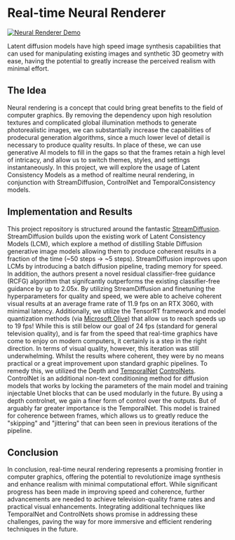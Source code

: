 # Real-time Neural Renderer
[![Neural Renderer Demo](http://img.youtube.com/vi/XSCdeFg10GU/0.jpg)](http://www.youtube.com/watch?v=XSCdeFg10GU "Project Morpheus - v0.4 Demo")

Latent diffusion models have high speed image synthesis capabilities that can used for manipulating existing images and synthetic 3D geometry with ease, having the potential to greatly increase the perceived realism with minimal effort.

## The Idea
Neural rendering is a concept that could bring great benefits to the field of computer graphics. By removing the dependency upon high resolution textures and complicated global illumination methods to generate photorealistic images, we can substantially increase the capabilities of prodecural generation algorithms, since a much lower level of detail is necessary to produce quality results. In place of these, we can use generative AI models to fill in the gaps so that the frames retain a high level of intricacy, and allow us to switch themes, styles, and settings instantaneously. In this project, we will explore the usage of Latent Consistency Models as a method of realtime neural rendering, in conjunction with StreamDiffusion, ControlNet and TemporalConsistency models.

## Implementation and Results
This project repository is structured around the fantastic [StreamDiffusion](https://github.com/cumulo-autumn/StreamDiffusion). StreamDiffusion builds upon the existing work of Latent Consistency Models (LCM), which explore a method of distilling Stable Diffusion generative image models allowing them to produce coherent results in a fraction of the time (~50 steps -> ~5 steps). StreamDiffusion improves upon LCMs by introducing a batch diffusion pipeline, trading memory for speed. In addition, the authors present a novel residual classifier-free guidance (RCFG) algorithm that signifcantly outperforms the existing classifier-free guidance by up to 2.05x. By utilizing StreamDiffusion and finetuning the hyperparameters for quality and speed, we were able to acheive coherent visual results at an average frame rate of 11.9 fps on an RTX 3060, with minimal latency. Additionally, we utilize the TensorRT framework and model quantization methods (via [Microsoft Olive](https://github.com/microsoft/Olive)) that allow us to reach speeds up to 19 fps! While this is still below our goal of 24 fps (standard for general television quality), and is far from the speed that real-time graphics have come to enjoy on modern computers, it certainly is a step in the right direction. In terms of visual quality, however, this iteration was still underwhelming. Whilst the results where coherent, they were by no means practical or a great improvement upon standard graphic pipelines. To remedy this, we utilized the Depth and [TemporalNet](https://huggingface.co/CiaraRowles/TemporalNet) [ControlNets](https://github.com/lllyasviel/ControlNet). ControlNet is an additional non-text conditioning method for diffusion models that works by locking the parameters of the main model and training injectable Unet blocks that can be used modularly in the future. By using a depth controlnet, we gain a finer form of control over the outputs. But of arguably far greater importance is the TemporalNet. This model is trained for coherence between frames, which allows us to greatly reduce the "skipping" and "jittering" that can been seen in previous iterations of the pipeline.

## Conclusion
In conclusion, real-time neural rendering represents a promising frontier in computer graphics, offering the potential to revolutionize image synthesis and enhance realism with minimal computational effort. While significant progress has been made in improving speed and coherence, further advancements are needed to achieve television-quality frame rates and practical visual enhancements. Integrating additional techniques like TemporalNet and ControlNets shows promise in addressing these challenges, paving the way for more immersive and efficient rendering techniques in the future.

